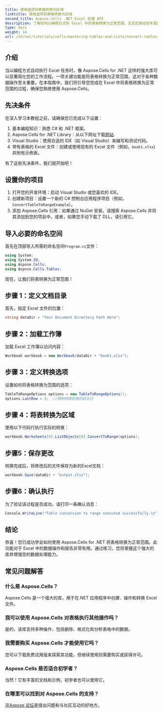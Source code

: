 ```yaml
---
title: 使用选项将表格转换为区域
linktitle: 使用选项将表格转换为区域
second_title: Aspose.Cells .NET Excel 处理 API
description: 了解如何以编程方式将 Excel 中的表格转换为正常范围。无论您是经验丰富的开发人员还是初学者，本教程都会提供分步指导。
type: docs
weight: 14
url: /zh/net/tutorials/cells/mastering-tables-and-lists/convert-tables-to-range-with-options/
---
```

## 介绍

当以编程方式自动执行 Excel 任务时，像 Aspose.Cells for .NET 这样的强大库可以显著简化您的工作流程。一项关键功能是将表格转换为正常范围，这对于各种数据操作至关重要。在本指南中，我们将引导您完成在 Excel 中将表格转换为正常范围的过程，确保您熟练使用 Aspose.Cells。

## 先决条件

在深入学习本教程之前，请确保您已完成以下设置：

1. 基本编程知识：熟悉 C# 和 .NET 框架。
2.  Aspose.Cells for .NET Library：从以下网址下载[网站](https://releases.aspose.com/cells/net/).
3. Visual Studio：使用合适的 IDE（如 Visual Studio）来编写和测试代码。
4. 带有表格的 Excel 文件：创建或使用现有的 Excel 文件（例如，`book1.xlsx`) 并附有示例表。

有了这些先决条件，我们就开始吧！

## 设置你的项目

1. 打开您的开发环境：启动 Visual Studio 或您喜欢的 IDE。
2. 创建新项目：设置一个新的 C# 控制台应用程序项目（例如，`ConvertTableToRangeExample`）。
3. 添加 Aspose.Cells 引用：如果通过 NuGet 安装，请搜索 Aspose.Cells 并将其添加到您的项目中。或者，如果您手动下载了 DLL，请引用它。

## 导入必要的命名空间

首先在顶部导入所需的命名空间`Program.cs`文件：

```csharp
using System;
using System.IO;
using Aspose.Cells;
using Aspose.Cells.Tables;
```

现在，让我们将表转换为正常范围！

## 步骤 1：定义文档目录

首先，指定 Excel 文件的位置：

```csharp
string dataDir = "Your Document Directory Path Here";
```

## 步骤 2：加载工作簿

加载 Excel 工作簿以访问内容：

```csharp
Workbook workbook = new Workbook(dataDir + "book1.xlsx");
```

## 步骤 3：定义转换选项

设置如何将表格转换为范围的选项：

```csharp
TableToRangeOptions options = new TableToRangeOptions();
options.LastRow = 5;  //限制转换到表的前五行
```

## 步骤 4：将表转换为区域

使用以下代码行执行实际的转换：

```csharp
workbook.Worksheets[0].ListObjects[0].ConvertToRange(options);
```

## 步骤5：保存更改

转换完成后，将修改后的文件保存为新的Excel文档：

```csharp
workbook.Save(dataDir + "output.xlsx");
```

## 步骤6：确认执行

为了验证该过程是否成功，请打印一条确认消息：

```csharp
Console.WriteLine("Table conversion to range executed successfully.\n");
```

## 结论

恭喜！您已成功学会如何使用 Aspose.Cells for .NET 将表格转换为正常范围。此功能对于 Excel 中的数据操作和报告非常有用。通过练习，您将掌握这个强大的库并增强您的数据处理能力。

## 常见问题解答

### 什么是 Aspose.Cells？  
Aspose.Cells 是一个强大的库，用于在.NET 应用程序中创建、操作和转换 Excel 文件。

### 我可以使用 Aspose.Cells 对表格执行其他操作吗？  
是的，该库支持多种操作，包括删除、格式化和分析表格中的数据。

### 我需要购买 Aspose.Cells 才能使用它吗？  
您可以下载免费试用版来探索其功能，但继续使用则需要购买或获得许可。

### Aspose.Cells 是否适合初学者？  
当然！它有丰富的文档和示例，初学者也可以使用它。

### 在哪里可以找到对 Aspose.Cells 的支持？  
这[Aspose 论坛](https://forum.aspose.com/c/cells/9)是提出问题和与社区互动的好地方。